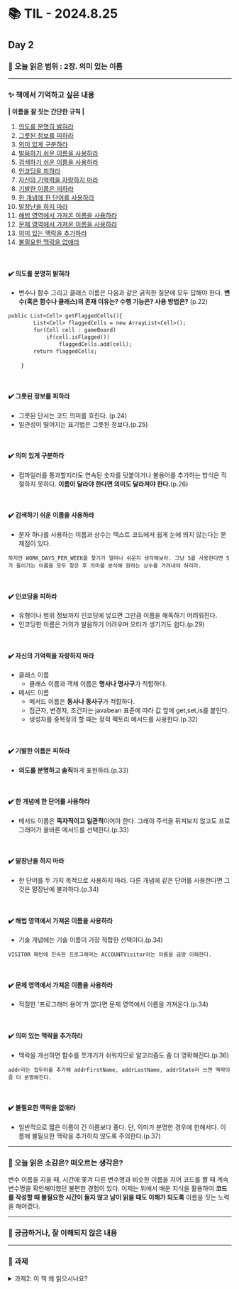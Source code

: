 # 📚 TIL - 2024.8.25

## Day 2

### 🔖 오늘 읽은 범위 : 2장. 의미 있는 이름

---

### ✨ 책에서 기억하고 싶은 내용
**| 이름을 잘 짓는 간단한 규칙 |**<br>
1. [의도를 분명히 밝혀라](#의도를-분명히-밝혀라) <br>
2. [그릇된 정보를 피하라](#그릇된-정보를-피하라) <br>
3. [의미 있게 구분하라](#의미-있게-구분하라) <br>
4. [발음하기 쉬운 이름을 사용하라](#발음하기-쉬운-이름을-사용하라) <br>
5. [검색하기 쉬운 이름을 사용하라](#검색하기-쉬운-이름을-사용하라) <br>
6. [인코딩을 피하라](#인코딩을-피하라) <br>
7. [자신의 기억력을 자랑하지 마라](#자신의-기억력을-자랑하지-마라) <br>
8. [기발한 이름은 피하라](#기발한-이름은-피하라) <br>
9. [한 개념에 한 단어를 사용하라](#한-개념에-한-단어를-사용하라) <br>
10. [말장난을 하지 마라](#말장난을-하지-마라) <br>
11. [해법 영역에서 가져온 이름을 사용하라](#해법-영역에서-가져온-이름을-사용하라)<br>
12. [문제 영역에서 가져온 이름을 사용하라](#문제-영역에서-가져온-이름을-사용하라)<br>
13. [의미 있는 맥락을 추가하라](#의미-있는-맥락을-추가하라) <br>
14. [불필요한 맥락을 없애라](#불필요한-맥락을-없애라) <br>
<br>

#### ✔️ 의도를 분명히 밝혀라
- 변수나 함수 그리고 클래스 이름은 다음과 같은 굵직한 질문에 모두 답해야 한다. **변수(혹은 함수나 클래스)의 존재 이유는? 수행 기능은? 사용 방법은?** (p.22)
```
public List<Cell> getFlaggedCells(){
        List<Cell> flaggedCells = new ArrayList<Cell>();
        for(Cell cell : gameBoard)
            if(cell.isFlagged())
                flaggedCells.add(cell);
        return flaggedCells;

    }
```
<br>

#### ✔️ 그릇된 정보를 피하라
- 그릇된 단서는 코드 의미를 흐린다.
(p.24)
- 일관성이 떨어지는 표기법은 그릇된 정보다.(p.25)
<br>

#### ✔️ 의미 있게 구분하라
- 컴파일러를 통과할지라도 연속된 숫자를 덧붙이거나 불용어를 추가하는 방식은 적절하지 못하다. **이름이 달라야 한다면 의미도 달라져야 한다.**(p.26)
<br>

#### ✔️ 검색하기 쉬운 이름을 사용하라
- 문자 하나를 사용하는 이름과 상수는 텍스트 코드에서 쉽게 눈에 띄지 않는다는 문제점이 있다.
```
하지만 WORK_DAYS_PER_WEEK를 찾기가 얼마나 쉬운지 생각해보라. 그냥 5를 사용한다면 5가 들어가는 이름을 모두 찾은 후 의미를 분석해 원하는 상수를 가려내야 하리라.
```
<br>

#### ✔️ 인코딩을 피하라
- 유형이나 범위 정보까지 인코딩에 넣으면 그만큼 이름을 해독하기 어려워진다.
- 인코딩한 이름은 거의가 발음하기 어려우며 오타가 생기기도 쉽다.(p.29)
<br>

#### ✔️ 자신의 기억력을 자랑하지 마라
- 클래스 이름
    - 클래스 이름과 객체 이름은 **명사나 명사구**가 적합하다.
- 메서드 이름
    - 메서드 이름은 **동사나 동사구**가 적합하다.
    - 접근자, 변경자, 조건자는 javabean 표준에 따라 값 앞에 get,set,is를 붙인다.
    - 생성자를 중복정의 할 때는 정적 팩토리 메서드를 사용한다.(p.32)
<br>

#### ✔️ 기발한 이름은 피하라
- **의도를 분명하고 솔직**하게 표현하라.(p.33)
<br>

#### ✔️ 한 개념에 한 단어를 사용하라
- 메서드 이름은 **독자적이고 일관적**이어야 한다. 그래야 주석을 뒤져보지 않고도 프로그래머가 올바른 메서드를 선택한다.(p.33)
<br>

#### ✔️ 말장난을 하지 마라
- 한 단어를 두 가지 목적으로 사용하지 마라. 다른 개념에 같은 단어를 사용한다면 그것은 말장난에 불과하다.(p.34)
<br>

#### ✔️ 해법 영역에서 가져온 이름을 사용하라
- 기술 개념에는 기술 이름이 가장 적합한 선택이다.(p.34)
```
VISITOR 패턴에 친숙한 프로그래머는 ACCOUNTVisitor라는 이름을 금방 이해한다.
```
<br>

#### ✔️ 문제 영역에서 가져온 이름을 사용하라
- 적절한 '프로그래머 용어'가 없다면 문제 영역에서 이름을 가져온다.(p.34)
<br>

#### ✔️ 의미 있는 맥락을 추가하라
- 맥락을 개선하면 함수를 쪼개기가 쉬워지므로 알고리즘도 좀 더 명확해진다.(p.36)
```
addr라는 접두어를 추가해 addrFirstName, addrLastName, addrState라 쓰면 맥락이 좀 더 분명해진다.
```
<br>

#### ✔️ 불필요한 맥락을 없애라
- 일반적으로 짧은 이름이 긴 이름보다 좋다. 단, 의미가 분명한 경우에 한해서다. 이름에 불필요한 맥락을 추가하지 않도록 주의한다.(p.37)
---
### 💭 오늘 읽은 소감은? 떠오르는 생각은?

변수 이름을 지을 때, 시간에 쫓겨 다른 변수명과 비슷한 이름을 지어 코드를 짤 때 계속 변수명을 확인해야했던 불편한 경험이 있다. 이제는 위에서 배운 지식을 활용하여 **코드를 작성할 때 불필요한 시간이 들지 않고 남이 읽을 때도 이해가 되도록** 이름을 짓는 노력을 해야겠다.

---

### 🔎 궁금하거나, 잘 이해되지 않은 내용

---
### 📣 과제
<details>
    <summary>
        과제2: 이 책 왜 읽으시나요?
    </summary>
    <img src="./img/why_read_book.png"> 
</details>
